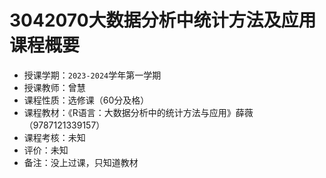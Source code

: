 # 3042070大数据分析中统计方法及应用课程概要

+ 授课学期：`2023-2024`学年第一学期
+ 授课教师：曾慧
+ 课程性质：选修课（60分及格）
+ 课程教材：《R语言：大数据分析中的统计方法与应用》薛薇（9787121339157）
+ 课程考核：未知
+ 评价：未知
+ 备注：没上过课，只知道教材
